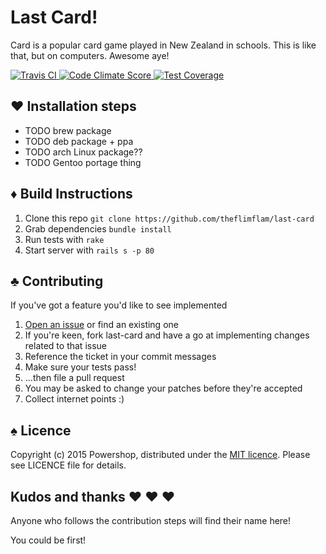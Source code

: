 Last Card!
========================================

Card is a popular card game played in New Zealand in schools. This is like
that, but on computers. Awesome aye!

[
  ![Travis CI](https://travis-ci.org/theflimflam/last-card.svg?branch=master)
](https://travis-ci.org/theflimflam/last-card)
[
  ![Code Climate Score](https://d3s6mut3hikguw.cloudfront.net/github/theflimflam/last-card/badges/gpa.svg) 
](https://codeclimate.com/github/theflimflam/last-card)
[
  ![Test Coverage](https://codeclimate.com/github/theflimflam/last-card/badges/coverage.svg)
](https://codeclimate.com/github/theflimflam/last-card/coverage)

&#9829; Installation steps
----------------------------------------

* TODO brew package
* TODO deb package + ppa
* TODO arch Linux package??
* TODO Gentoo portage thing

&#9830; Build Instructions
----------------------------------------

1. Clone this repo `git clone https://github.com/theflimflam/last-card`
2. Grab dependencies `bundle install`
3. Run tests with `rake`
4. Start server with `rails s -p 80`

&#9827; Contributing
----------------------------------------

If you've got a feature you'd like to see implemented

1. [Open an issue][1] or find an existing one
2. If you're keen, fork last-card and have a go at implementing changes related to that issue
3. Reference the ticket in your commit messages
4. Make sure your tests pass!
5. ...then file a pull request
4. You may be asked to change your patches before they're accepted
5. Collect internet points :)

  [1]: https://github.com/theflimflam/last-card/issues

&#9824; Licence
----------------------------------------

Copyright (c) 2015 Powershop, distributed under the
[MIT&nbsp;licence][2]. Please see LICENCE file
for details.

  [2]: https://en.wikipedia.org/wiki/MIT_License

Kudos and thanks &#9829; &#9829; &#9829;
----------------------------------------

Anyone who follows the contribution steps will find their name here!

You could be first!
